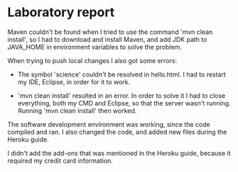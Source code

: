 # Laboratory report #
Maven couldn't be found when I tried to use the command 'mvn clean install', so I had to download and install Maven, and add JDK path to JAVA_HOME in environment variables to solve the problem.

When trying to push local changes I also got some errors:
* The symbol 'science' couldn't be resolved in hello.html. I had to restart my IDE, Eclipse, in order for it to work.

* 'mvn clean install' resulted in an error. In order to solve it I had to close everything, both my CMD and Eclipse, so that the server wasn't running. Running 'mvn clean install' then worked.


The software development environment was working, since the code compiled and ran. I also changed the code, and added new files during the Heroku guide.

I didn't add the add-ons that was mentioned in the Heroku guide, because it required my credit card information.
